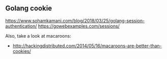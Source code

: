 
## Golang cookie

https://www.sohamkamani.com/blog/2018/03/25/golang-session-authentication/
https://gowebexamples.com/sessions/

Also, take a look at macaroons:

- http://hackingdistributed.com/2014/05/16/macaroons-are-better-than-cookies/
